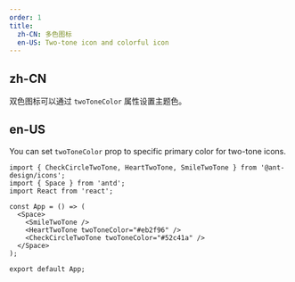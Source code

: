 ```yaml
---
order: 1
title:
  zh-CN: 多色图标
  en-US: Two-tone icon and colorful icon
---
```


## zh-CN

双色图标可以通过 `twoToneColor` 属性设置主题色。

## en-US

You can set `twoToneColor` prop to specific primary color for two-tone icons.

```tsx
import { CheckCircleTwoTone, HeartTwoTone, SmileTwoTone } from '@ant-design/icons';
import { Space } from 'antd';
import React from 'react';

const App = () => (
  <Space>
    <SmileTwoTone />
    <HeartTwoTone twoToneColor="#eb2f96" />
    <CheckCircleTwoTone twoToneColor="#52c41a" />
  </Space>
);

export default App;
```
